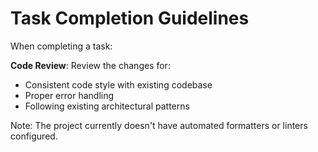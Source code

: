 # Task Completion Guidelines

When completing a task:

**Code Review**: Review the changes for:
   - Consistent code style with existing codebase
   - Proper error handling
   - Following existing architectural patterns

Note: The project currently doesn't have automated formatters or linters configured.

